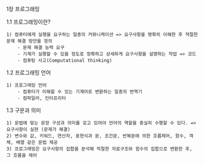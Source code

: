 1장 프로그래밍

1.1 프로그래밍이란?

    1) 컴퓨터에게 실행을 요구하는 일종의 커뮤니케이션 => 요구사항을 명확히 이해한 후 적절한 문제 해결 방안을 정의
        - 문제 해결 능력 요구
        - 기계가 실행할 수 있을 정도로 정확하고 상세하게 요구사항을 설명하는 작업 => 코드
        - 컴퓨팅 사고(Computational thinking)

1.2 프로그래밍 언어

    1) 프로그래밍 언어
        - 컴퓨터가 이해할 수 있는 기계어로 변환하는 일종의 번역기
        - 컴파일러, 인터프리터

1.3 구문과 의미

    1) 문법에 맞는 문장 구성과 의미를 갖고 있어야 언어의 역할을 충실히 수행할 수 있다. => 요구사항이 실현 (문제가 해결)
    2) 변수와 값, 키워드, 연산자, 표현식과 문, 조건문, 반복문에 의한 흐름제어, 함수, 객체, 배열 같은 문법 제공
    3) 프로그래밍은 요구사항의 집합을 분석해 적절한 자료구조와 함수의 집합으로 변환한 후, 그 흐름을 제어
